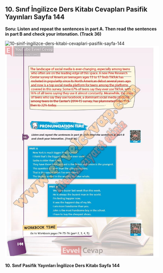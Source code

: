 ## 10. Sınıf İngilizce Ders Kitabı Cevapları Pasifik Yayınları Sayfa 144

**Soru: Listen and repeat the sentences in part A. Then read the sentences in part B and check your intonation. (Track 36)**

![10-sinif-ingilizce-ders-kitabi-cevaplari-pasifik-sayfa-144]()![10-sinif-ingilizce-ders-kitabi-cevaplari-pasifik-sayfa-144](./image1.webp)

**10. Sınıf Pasifik Yayınları İngilizce Ders Kitabı Sayfa 144**